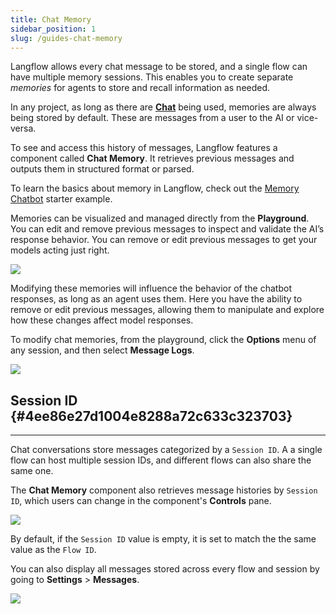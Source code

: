 ```yaml
---
title: Chat Memory
sidebar_position: 1
slug: /guides-chat-memory
---
```




Langflow allows every chat message to be stored, and a single flow can have multiple memory sessions. This enables you to create separate _memories_ for agents to store and recall information as needed.


In any project, as long as there are [**Chat**](/components-io) being used, memories are always being stored by default. These are messages from a user to the AI or vice-versa.


To see and access this history of messages, Langflow features a component called **Chat Memory**. It retrieves previous messages and outputs them in structured format or parsed.


To learn the basics about memory in Langflow, check out the [Memory Chatbot](/starter-projects-memory-chatbot) starter example.


Memories can be visualized and managed directly from the **Playground**. You can edit and remove previous messages to inspect and validate the AI’s response behavior. You can remove or edit previous messages to get your models acting just right.


![](/img/playground.png)


Modifying these memories will influence the behavior of the chatbot responses, as long as an agent uses them. Here you have the ability to remove or edit previous messages, allowing them to manipulate and explore how these changes affect model responses.

To modify chat memories, from the playground, click the **Options** menu of any session, and then select **Message Logs**.


![](/img/logs.png)


## Session ID {#4ee86e27d1004e8288a72c633c323703}


---


Chat conversations store messages categorized by a `Session ID`. A a single flow can host multiple session IDs, and different flows can also share the same one.


The **Chat Memory** component also retrieves message histories by `Session ID`, which users can change in the component's **Controls** pane.

![](/img/chat-input-controls-pane.png)

By default, if the `Session ID`  value is empty, it is set to match the the same value as the `Flow ID`.

You can also display all messages stored across every flow and session by going to **Settings** &gt; **Messages**.

![](/img/settings-messages.png)

